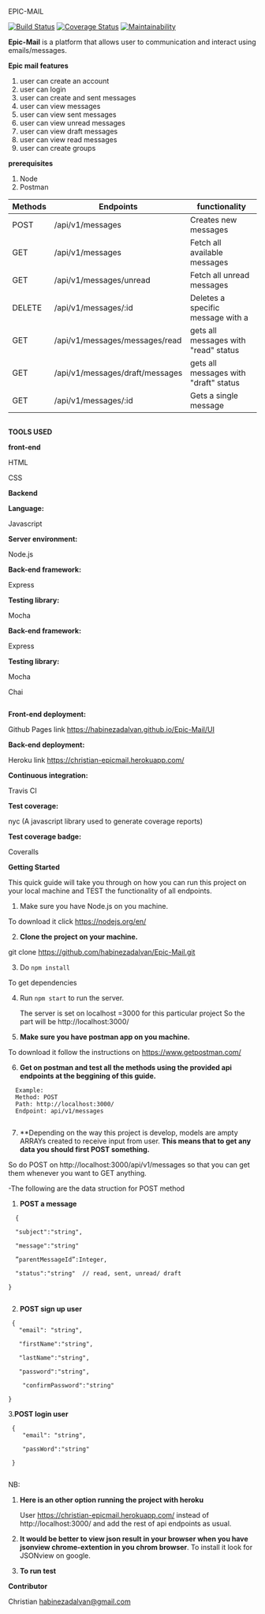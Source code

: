 
EPIC-MAIL

[![Build Status](https://www.travis-ci.org/habinezadalvan/Epic-Mail.svg?branch=develop)](https://www.travis-ci.org/habinezadalvan/Epic-Mail)
[![Coverage Status](https://coveralls.io/repos/github/habinezadalvan/Epic-Mail/badge.svg?branch=ch-tests-work-%23164599870)](https://coveralls.io/github/habinezadalvan/Epic-Mail?branch=ch-tests-work-%23164599870)
[![Maintainability](https://api.codeclimate.com/v1/badges/b79352a37d48aa74aed3/maintainability)](https://codeclimate.com/github/habinezadalvan/Epic-Mail/maintainability)

**Epic-Mail** is a platform that allows user to communication and interact using emails/messages.

**Epic mail features**
1. user can create an account
2. user can login
3. user can create and sent messages
4. user can view messages
5. user can view sent messages
6. user can view unread messages
7. user can view draft messages
8. user can view read messages 
9. user can create groups 


**prerequisites**
1. Node
2. Postman

 Methods | Endpoints | functionality
--------- | --------- | -------------
POST | /api/v1/messages |Creates new messages	
GET | /api/v1/messages | Fetch all available messages
GET | /api/v1/messages/unread | Fetch all unread messages
DELETE | /api/v1/messages/:id | Deletes a specific message with a
GET | /api/v1/messages/messages/read | gets all messages with "read" status
GET | /api/v1/messages/draft/messages | gets all messages with "draft" status
GET | /api/v1/messages/:id | Gets a single message
```
```
**TOOLS USED**

**front-end**

HTML

CSS

**Backend**


**Language:**

Javascript

**Server environment:** 

Node.js 

**Back-end framework:**

Express

**Testing library:**

Mocha

**Back-end framework:** 

Express

**Testing library:** 

Mocha


Chai 
```
```

**Front-end deployment:** 

Github Pages link https://habinezadalvan.github.io/Epic-Mail/UI

**Back-end deployment:** 

Heroku link https://christian-epicmail.herokuapp.com/

**Continuous integration:** 

Travis CI

**Test coverage:**

nyc (A javascript library used to generate coverage reports)

**Test coverage badge:**


Coveralls 

**Getting Started**

This quick guide will take you through on how you can run this project on your local machine 
and TEST the functionality of all endpoints.

1. Make sure you have Node.js on you machine.

To download it click https://nodejs.org/en/

2. **Clone the project on your machine.**
  
git clone https://github.com/habinezadalvan/Epic-Mail.git
  

3. Do ```npm install```
  
  To get dependencies
  
4. Run ```npm start``` to run the server.
  
    The server is set on localhost =3000 for this particular project
    So the part will be http://localhost:3000/
  
5. **Make sure you have postman app on you machine.**

  To download it follow the instructions on https://www.getpostman.com/
  
6. **Get on postman and test all the methods using the provided api endpoints at the beggining of this guide.**
```
  Example:
  Method: POST
  Path: http://localhost:3000/
  Endpoint: api/v1/messages
  
  ```
  
7. **Depending on the way this project is develop, models are ampty ARRAYs created to receive input from user.
**This means that to get any data you should first POST something.**

  So do POST on http://localhost:3000/api/v1/messages so that you can get them whenever you want to GET anything.
  
  -The following are the data struction for POST method
  
  1. **POST a message**
```  
  {
  
  "subject":"string",
  
  "message":"string"
  
  ”parentMessageId”:Integer,
  
  "status":"string"  // read, sent, unread/ draft
  
}
  
  ```
  
  2. **POST sign up user**
 ``` 
  {
	"email": "string",
	
	"firstName":"string",
	
	"lastName":"string",
	
	"password":"string",
	
 	 "confirmPassword":"string" 
	 
}
```


3.**POST login user**
```
 {
    "email": "string",
    
    "passWord":"string"
    
 }
 
 ```
NB: 
 1. **Here is an other option running the project with heroku**
 
    User https://christian-epicmail.herokuapp.com/ instead of http://localhost:3000/ 
    and add the rest of api endpoints as usual.
    
 2. **It would be better to view json result in your browser when you have jsonview chrome-extention in you chrom browser**.
    To install it look for JSONview on google.

8. **To run test**
<npm test>


**Contributor**

Christian habinezadalvan@gmail.com
